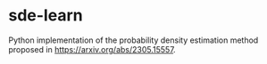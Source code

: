 # sde-learn
Python implementation of the probability density estimation method proposed in https://arxiv.org/abs/2305.15557.
